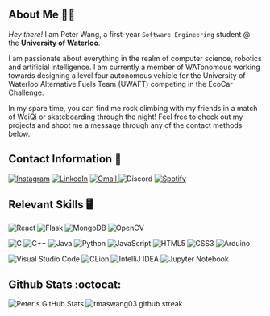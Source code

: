 ## About Me :raising_hand_man:
*Hey there!* I am Peter Wang, a first-year ```Software Engineering``` student @ the **University of Waterloo**.

I am passionate about everything in the realm of computer science, robotics and artificial intelligence. I am currently a member of WATonomous working towards designing a level four autonomous vehicle for the University of Waterloo Alternative Fuels Team (UWAFT) competing in the EcoCar Challenge.

In my spare time, you can find me rock climbing with my friends in a match of WeiQi or skateboarding through the night! Feel free to check out my projects and shoot me a message through any of the contact methods below.

## Contact Information :card_index:
<a href="https://www.instagram.com/pete._.mango/">![Instagram](https://img.shields.io/badge/PeteMango-%23E4405F.svg?style=for-the-badge&logo=Instagram&logoColor=white)</a> 
<a href="https://www.linkedin.com/in/peter-wang-1aa901206/">![LinkedIn](https://img.shields.io/badge/Peter_Wang-%231DA1F2.svg?style=for-the-badge&logo=LinkedIn&logoColor=white)</a>
<a href="mailto:whcpeterwang@gmail.com">![Gmail](https://img.shields.io/badge/whcpeterwang-%23E4405F.svg?style=for-the-badge&logo=Gmail&logoColor=white)
</a>![Discord](https://img.shields.io/badge/PeteMango%232175-%237289DA.svg?style=for-the-badge&logo=discord&logoColor=white)
<a href="https://open.spotify.com/user/whcpeterwang?si=c5015e15e790474a">![Spotify](https://img.shields.io/badge/PeteMango-%38B9AB.svg?style=for-the-badge&logo=spotify&logoColor=white)</a>

## Relevant Skills :desktop_computer:
![React](https://img.shields.io/badge/react-%2320232a.svg?style=for-the-badge&logo=react&logoColor=%2361DAFB)
![Flask](https://img.shields.io/badge/flask-%23000.svg?style=for-the-badge&logo=flask&logoColor=white)
![MongoDB](https://img.shields.io/badge/MongoDB-%234ea94b.svg?style=for-the-badge&logo=mongodb&logoColor=white)
![OpenCV](https://img.shields.io/badge/opencv-%23white.svg?style=for-the-badge&logo=opencv&logoColor=white)

![C](https://img.shields.io/badge/c-%2300599C.svg?style=for-the-badge&logo=c&logoColor=white)
![C++](https://img.shields.io/badge/c++-%2300599C.svg?style=for-the-badge&logo=c%2B%2B&logoColor=white)
![Java](https://img.shields.io/badge/java-%23ED8B00.svg?style=for-the-badge&logo=java&logoColor=white)
![Python](https://img.shields.io/badge/python-3670A0?style=for-the-badge&logo=python&logoColor=ffdd54)
![JavaScript](https://img.shields.io/badge/javascript-%23323330.svg?style=for-the-badge&logo=javascript&logoColor=%23F7DF1E)
![HTML5](https://img.shields.io/badge/html5-%23E34F26.svg?style=for-the-badge&logo=html5&logoColor=white)
![CSS3](https://img.shields.io/badge/css3-%231572B6.svg?style=for-the-badge&logo=css3&logoColor=white)
![Arduino](https://img.shields.io/badge/-Arduino-00979D?style=for-the-badge&logo=Arduino&logoColor=white)

![Visual Studio Code](https://img.shields.io/badge/Visual_Studio_Code-0078d7.svg?style=for-the-badge&logo=visual-studio-code&logoColor=white) 
![CLion](https://img.shields.io/badge/CLion-black?style=for-the-badge&logo=clion&logoColor=white)
![IntelliJ IDEA](https://img.shields.io/badge/IntelliJIDEA-000000.svg?style=for-the-badge&logo=intellij-idea&logoColor=white)
![Jupyter Notebook](https://img.shields.io/badge/jupyter-%23FA0F00.svg?style=for-the-badge&logo=jupyter&logoColor=white)

## Github Stats :octocat:
![Peter's GitHub Stats](https://github-readme-stats.vercel.app/api?username=PeteMango&show_icons=true&theme=radical&count_private=true&include_all_commits=true)
![tmaswang03 github streak](https://github-readme-streak-stats.herokuapp.com/?user=PeteMango&theme=radical&include_all_commits=true&count_private=true)
